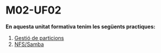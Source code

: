 # M02-UF02
**En aquesta unitat formativa tenim les següents practiques:**
1. <a href="https://htmlpreview.github.io/?https://github.com/Ruben-BT/Portfoli/blob/main/Portfoli/Moduls/MP01-Sistemes_Informàtics/UF02/Pràctica_Gestió_de_particions/PrcticaGestideparticions.html">Gestió de particions</a>
2. <a href="https://htmlpreview.github.io/?https://github.com/Ruben-BT/Portfoli/blob/main/Portfoli/Moduls/MP01-Sistemes_Informàtics/UF02/Pràctica_NFS_Samba/PrcticaNFSSamba.html">NFS/Samba</a>
